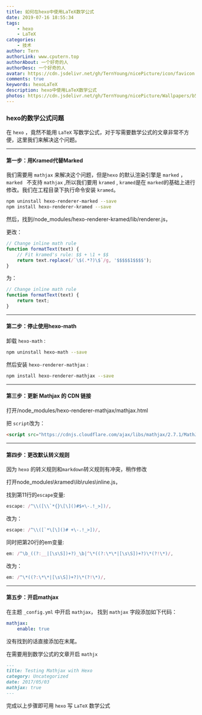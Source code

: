 ```yaml
---
title: 如何在hexo中使用LaTeX数学公式
date: 2019-07-16 18:55:34
tags:
    - hexo
    - LaTeX
categories:
    - 技术
author: Tern
authorLink: www.cputern.top
authorAbout: 一个好奇的人
authorDesc: 一个好奇的人
avatar: https://cdn.jsdelivr.net/gh/TernYoung/nicePicture/icon/favicon.png
comments: true
keywords: hexoLaTeX
description: hexo中使用LaTeX数学公式
photos: https://cdn.jsdelivr.net/gh/TernYoung/nicePicture/Wallpapers/b5.png
---
```



### hexo的数学公式问题

在 `hexo` ，竟然不能用 `LaTeX` 写数学公式，对于写需要数学公式的文章非常不方便，这里我们来解决这个问题。



---

#### 第一步：用Kramed代替Marked

我们需要用 `mathjax` 来解决这个问题，但是`hexo` 的默认渲染引擎是 `marked` ， `marked ` 不支持 `mathjax` ,所以我们要用 `kramed` , `kramed`是在 `marked`的基础上进行修改。我们在工程目录下执行命令安装 `kramed`。

```bash
npm uninstall hexo-renderer-marked --save
npm install hexo-renderer-kramed --save
```

然后，找到/node_modules/hexo-renderer-kramed/lib/renderer.js，

更改：

```javascript
// Change inline math rule
function formatText(text) {
    // Fit kramed's rule: $$ + \1 + $$
    return text.replace(/`\$(.*?)\$`/g, '$$$$$1$$$$');
}
```

为：

```javascript
// Change inline math rule
function formatText(text) {
    return text;
}
```



---


#### 第二步：停止使用hexo-math

卸载 `hexo-math` :

```bash
npm uninstall hexo-math --save
```

然后安装 `hexo-renderer-mathjax` :

```bash
npm install hexo-renderer-mathjax --save
```



---

#### 第三步：更新 Mathjax 的 CDN 链接

打开/node_modules/hexo-renderer-mathjax/mathjax.html

把 `script`改为：

```html
<script src="https://cdnjs.cloudflare.com/ajax/libs/mathjax/2.7.1/MathJax.js?config=TeX-MML-AM_CHTML"></script>

```



---

#### 第四步：更改默认转义规则

因为 `hexo` 的转义规则和`markdown`转义规则有冲突，稍作修改

打开node_modules\kramed\lib\rules\inline.js，

找到第11行的`escape`变量:

```javascript
escape: /^\\([\\`*{}\[\]()#$+\-.!_>])/,
```

改为：

```javascript
escape: /^\\([`*\[\]()# +\-.!_>])/,
```

同时把第20行的em变量:

```javascript
em: /^\b_((?:__|[\s\S])+?)_\b|^\*((?:\*\*|[\s\S])+?)\*(?!\*)/,
```

改为：

```javascript
em: /^\*((?:\*\*|[\s\S])+?)\*(?!\*)/,
```



---

#### 第五步：开启mathjax

在主题 `_config.yml` 中开启 `mathjax`， 找到 `mathjax` 字段添加如下代码：

```yml
mathjax:
    enable: true
```

没有找到的话直接添加在末尾。

在需要用到数学公式的文章开启 `mathjx`

```markdown
---
title: Testing Mathjax with Hexo
category: Uncategorized
date: 2017/05/03
mathjax: true
---
```

完成以上步骤即可用 `hexo` 写 `LaTeX` 数学公式